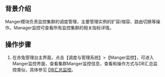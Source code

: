 ## 背景介绍
Manger模块负责监控集群的调度管理，主要管理实例的扩容/缩容、路由切换等操作。Manager监控可查看所有监控集群的相关指标详情。
## 操作步骤
1. 在赤兔管理台主界面，点击【调度与管理系统】>【Manger监控】，可进入Manger监控界面，查看集群Manger监控信息，查看和操作方式与DB汇总监控类似，具体参见 [DB汇总监控](https://cloud.tencent.com/document/product/1515/62324)。
